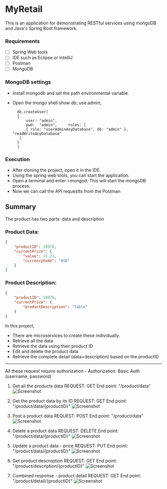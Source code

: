 # MyRetail
This is an application for demonstrating RESTful services using mongoDB and Java's Spring Boot framework.

### Requirements
- [ ] Spring Web tools
- [ ] IDE such as Eclipse or IntelliJ
- [ ] Postman
- [ ] MongoDB

### MongoDB settings
- Install mongodb and set the path environmental variable.
- Open the mongo shell
        show db;
        use admin;

        
        db.createUser(
        {
            user: "admin",
            pwd:  "admin",     roles: [
            { role: "userAdminAnyDatabase", db: "admin" }, "readWriteAnyDatabase"
         ]
        }
        )
        


### Execution
- After cloning the project, open it in the IDE.
- Using the spring web tools, you can start the application.
- Open a terminal and enter >mongod. This will start the mongoDB process.
- Now we can call the API requestts from the Postman

## Summary
The product has two parts: data and description
### Product Data:
```json
{
    "productID": 18978,
    "currentPrice": {
        "value": 12.23,
        "currencyCode": "USD"
    }
}
```

### Product Description:
```json
{
    "productID": 18978,
    "currentPrice": {
        "productDescription": "Table"
    }
}
```

In this project, 
- There are microservices to create these individually.
- Retrieve all the data
- Retrieve the data using their product ID
- Edit and delete the product data
- Retrieve the complete detail (data+description) based on the productID

***

All these request require authorization - 
Authorization: Basic Auth (username, password)

1. Get all the products data
REQUEST: GET
End point: "/product/data"
![Screenshot](https://github.com/DrOctopusCodes/MyRetail/blob/main/screenshots/GetAllProductData.PNG)



2. Get the product data by its ID
REQUEST: GET
End point: "/product/data/{productID}"
![Screenshot](https://github.com/DrOctopusCodes/MyRetail/blob/main/screenshots/GetProductDataByID.PNG)



3. Post a product data
REQUEST: POST
End point: "/product/data"
![Screenshot](https://github.com/DrOctopusCodes/MyRetail/blob/main/screenshots/PostProductData.PNG)



4. Delete a product data
REQUEST: DELETE
End point: "/product/data/{productID}"
![Screenshot](https://github.com/DrOctopusCodes/MyRetail/blob/main/screenshots/DeleteProductData.PNG)



5. Update a product data - price
REQUEST: PUT
End point: "/product/data/{productID}"
![Screenshot](https://github.com/DrOctopusCodes/MyRetail/blob/main/screenshots/PutUpdateProductData.PNG)



6. Get product descroption
REQUEST: GET
End point: "/product/description/{productID}"
![Screenshot](https://github.com/DrOctopusCodes/MyRetail/blob/main/screenshots/GetProductDescription.PNG)



7. Combined response - product detail
REQUEST: GET
End point: "/product/detail/{productID}"
![Screenshot](https://github.com/DrOctopusCodes/MyRetail/blob/main/screenshots/CombinedResponse.PNG)



